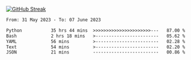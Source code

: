 [![GitHub Streak](https://streak-stats.demolab.com?user=renren-017&theme=sea&hide_border=true&background=DD272700)](https://git.io/streak-stats)

<!--START_SECTION:waka-->

```txt
From: 31 May 2023 - To: 07 June 2023

Python           35 hrs 44 mins  >>>>>>>>>>>>>>>>>>>>>>---   87.00 %
Bash             2 hrs 18 mins   >------------------------   05.62 %
YAML             56 mins         >------------------------   02.28 %
Text             54 mins         >------------------------   02.20 %
JSON             21 mins         -------------------------   00.86 %
```

<!--END_SECTION:waka-->
